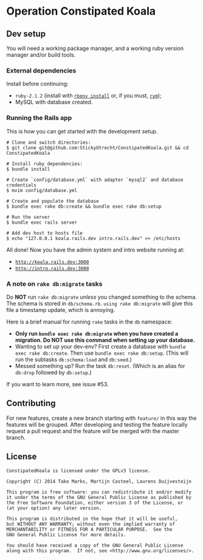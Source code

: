 # Operation Constipated Koala

## Dev setup

You will need a working package manager, and a working ruby version manager and/or
build tools.

### External dependencies

Install before continuing:

 - `ruby-2.1.2` (install with [`rbenv install`][rbenv] or, if you must, [`rvm`][rvm]);
 - MySQL with database created.

  [rbenv]: https://github.com/sstephenson/rbenv
  [rvm]: http://rvm.io/

### Running the Rails app

This is how you can get started with the development setup.

```shell
# Clone and switch directories:
$ git clone git@github.com:StickyUtrecht/ConstipatedKoala.git && cd ConstipatedKoala

# Install ruby dependencies:
$ bundle install

# Create `config/database.yml` with adapter `mysql2` and database credentials
$ mvim config/database.yml

# Create and populate the database
$ bundle exec rake db:create && bundle exec rake db:setup

# Run the server
$ bundle exec rails server

# Add dev host to hosts file
$ echo "127.0.0.1 koala.rails.dev intro.rails.dev" >> /etc/hosts
```

All done! Now you have the admin system and intro website running at:

 - [`http://koala.rails.dev:3000`](http://koala.rails.dev:3000)
 - [`http://intro.rails.dev:3000`](http://intro.rails.dev:3000)

### A note on `rake db:migrate` tasks

Do **NOT** run `rake db:migrate` *unless* you changed something to the schema. The
schema is stored in `db/schema.rb`. `using rake db:migrate` will give this file a
timestamp update, which is annoying.

Here is a brief manual for running `rake` tasks in the `db` namespace:

 - **Only run `bundle exec rake db:migrate` when you have created a migration. Do NOT
   use this command when setting up your database.**
 - Wanting to set up your dev-env? First create a database with `bundle exec rake
   db:create`. Then use `bundle exec rake db:setup`. (This will run the subtasks
   `db:schema:load` and `db:seed`.)
 - Messed something up? Run the task `db:reset`. (Which is an alias for `db:drop`
   followed by `db:setup`.)

If you want to learn more, see issue #53.

## Contributing

For new features, create a new branch starting with `feature/` in this way the
features will be grouped. After developing and testing the feature locally request a
pull request and the feature will be merged with the master branch.

## License

```
ConstipatedKoala is licensed under the GPLv3 license.

Copyright (C) 2014 Tako Marks, Martijn Casteel, Laurens Duijvesteijn

This program is free software: you can redistribute it and/or modify
it under the terms of the GNU General Public License as published by
the Free Software Foundation, either version 3 of the License, or
(at your option) any later version.

This program is distributed in the hope that it will be useful,
but WITHOUT ANY WARRANTY; without even the implied warranty of
MERCHANTABILITY or FITNESS FOR A PARTICULAR PURPOSE.  See the
GNU General Public License for more details.

You should have received a copy of the GNU General Public License
along with this program.  If not, see <http://www.gnu.org/licenses/>.
```
